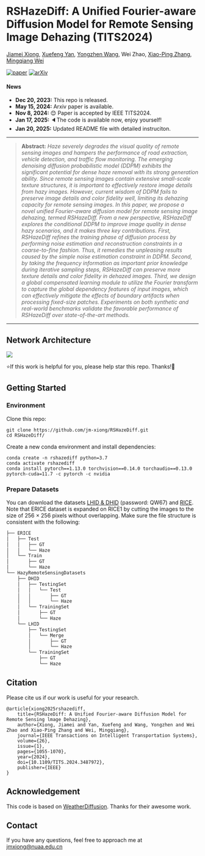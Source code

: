 # RSHazeDiff: A Unified Fourier-aware Diffusion Model for Remote Sensing lmage Dehazing (TITS2024)

[Jiamei Xiong](https://scholar.google.com/citations?user=-epzM98AAAAJ&hl=en), [Xuefeng Yan](https://scholar.google.com/citations?hl=en&user=C_sZsC0AAAAJ&view_op=list_works&sortby=pubdate), [Yongzhen Wang](https://scholar.google.com/citations?hl=en&user=fLeZQYkAAAAJ), Wei Zhao, [Xiao-Ping Zhang](https://scholar.google.ca/citations?hl=en&user=1fzb_z8AAAAJ&view_op=list_works&sortby=pubdate), [Mingqiang Wei](https://scholar.google.com/citations?user=TdrJj8MAAAAJ&hl=en&oi=ao)

[![paper](https://img.shields.io/badge/paper-TITS2024-blue)](https://ieeexplore.ieee.org/document/10747754)
[![arXiv](https://img.shields.io/badge/arXiv-2405.09083-red)](https://arxiv.org/abs/2405.09083)

#### News
- **Dec 20, 2023:** This repo is released. 
- **May 15, 2024:** Arxiv paper is available.
- **Nov 8, 2024:** 😊 Paper is accepted by IEEE TITS2024. 
- **Jan 17, 2025:** 🔈The code is available now, enjoy yourself!
- **Jan 20, 2025:** Updated README file with detailed instruciton.

<hr />

> **Abstract:** *Haze severely degrades the visual quality of remote sensing images and hampers the performance of road extraction, vehicle detection, and traffic flow monitoring. The emerging denoising diffusion probabilistic model (DDPM) exhibits the significant potential for dense haze removal with its strong generation ability. Since remote sensing images contain extensive small-scale texture structures, it is important to effectively restore image details from hazy images. However, current wisdom of DDPM fails to preserve image details and color fidelity well, limiting its dehazing capacity for remote sensing images. In this paper, we propose a novel unified Fourier-aware diffusion model for remote sensing image dehazing, termed RSHazeDiff. From a new perspective, RSHazeDiff explores the conditional DDPM to improve image quality in dense hazy scenarios, and it makes three key contributions. First, RSHazeDiff refines the training phase of diffusion process by performing noise estimation and reconstruction constraints in a coarse-to-fine fashion. Thus, it remedies the unpleasing results caused by the simple noise estimation constraint in DDPM. Second, by taking the frequency information as important prior knowledge during iterative sampling steps, RSHazeDiff can preserve more texture details and color fidelity in dehazed images. Third, we design a global compensated learning module to utilize the Fourier transform to capture the global dependency features of input images, which can effectively mitigate the effects of boundary artifacts when processing fixed-size patches. Experiments on both synthetic and real-world benchmarks validate the favorable performance of RSHazeDiff over state-of-the-art methods.* 
<hr />

## Network Architecture
<img src = "https://imgur.la/images/2025/01/20/Overview.jpg"> 

⭐If this work is helpful for you, please help star this repo. Thanks!🤗

## Getting Started
### Environment
Clone this repo:

```
git clone https://github.com/jm-xiong/RSHazeDiff.git
cd RSHazeDiff/
```

Create a new conda environment and install dependencies:

```
conda create -n rshazediff python=3.7
conda activate rshazediff
conda install pytorch==1.13.0 torchvision==0.14.0 torchaudio==0.13.0 pytorch-cuda=11.7 -c pytorch -c nvidia
```

### Prepare Datasets
You can download the datasets [LHID & DHID](https://pan.baidu.com/s/13aW-khZZcLF3_1ax4H8GXQ?pwd=QW67) (password: QW67) and [RICE](https://drive.google.com/file/d/1CricZtIj28BGFvkD_x-W8fSexPiDtgHk/view). Note that ERICE dataset is expanded on RICE1 by cutting the images to the size of 256 × 256 pixels without overlapping. Make sure the file structure is consistent with the following:

```python
├── ERICE
│   ├── Test
│   │   ├── GT
│   │   └── Haze
│   └── Train
│       ├── GT
│       └── Haze
└── HazyRemoteSensingDatasets
    ├── DHID
    │   ├── TestingSet
    │   │   └── Test
    │   │       ├── GT
    │   │       └── Haze
    │   └── TrainingSet
    │       ├── GT
    │       └── Haze
    └── LHID
        ├── TestingSet
        │   └── Merge
        │       ├── GT
        │       └── Haze
        └── TrainingSet
            ├── GT
            └── Haze
```


## Citation
Please cite us if our work is useful for your research.

    @article{xiong2025rshazediff,
        title={RSHazeDiff: A Unified Fourier-aware Diffusion Model for Remote Sensing lmage Dehazing}, 
        author={Xiong, Jiamei and Yan, Xuefeng and Wang, Yongzhen and Wei Zhao and Xiao-Ping Zhang and Wei, Mingqiang},
        journal={IEEE Transactions on Intelligent Transportation Systems},
        volume={26},
        issue={1},
        pages={1055-1070},
        year={2024},
        doi={10.1109/TITS.2024.3487972},
        publisher={IEEE}
    }

## Acknowledgement

This code is based on [WeatherDiffusion](https://github.com/IGITUGraz/WeatherDiffusion). Thanks for their awesome work.

## Contact

If you have any questions, feel free to approach me at jmxiong@nuaa.edu.cn
